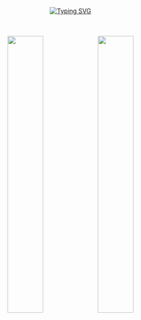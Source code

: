 <div align="center">
  <p><a href="https://git.io/typing-svg"><img src="https://readme-typing-svg.demolab.com?font=Menlo&pause=1000&color=008080&center=true&vCenter=true&width=435&lines=%F0%9F%91%8B+Hi%2C+I%E2%80%99m+%40cjeongmin" alt="Typing SVG" /></a></p>
  <br/><br/>
  <img width="40%" src="https://raw.githubusercontent.com/cjeongmin/github-stats-transparent/output/generated/overview.svg"/>
  <img width="40%" src="https://raw.githubusercontent.com/cjeongmin/github-stats-transparent/output/generated/languages.svg"/>
  <br/><br/>
  <!-- <p><a href="https://github.com/cjeongmin/github-readme-activity-graph"><img width="79%" src="https://activity-graph.herokuapp.com/graph?username=cjeongmin&bg_color=fafafe&color=000000&line=33333f&custom_title=cjeongmin's+Contribution+Graph&radius=10" alt="github activity graph" /></a></p>
  --->
</div>
  
<!---
cjeongmin/cjeongmin is a ✨ special ✨ repository because its `README.md` (this file) appears on your GitHub profile.
You can click the Preview link to take a look at your changes.

- 🔭 I’m currently working on ...
- 🌱 I’m currently learning ...
- 👯 I’m looking to collaborate on ...
- 🤔 I’m looking for help with ...
- 💬 Ask me about ...
- 📫 How to reach me: ...
- 😄 Pronouns: ...
- ⚡ Fun fact: ...
--->

